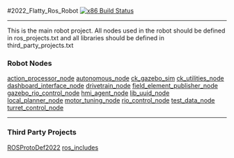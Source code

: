 #2022_Flatty_Ros_Robot
[![x86 Build Status](https://github.com/frcteam195/2022_Flatty_Ros_Robot/actions/workflows/main.yml/badge.svg)](https://github.com/frcteam195/2022_Flatty_Ros_Robot/actions/workflows/main.yml)

---

This is the main robot project. All nodes used in the robot should be defined in ros_projects.txt and all libraries should be defined in third_party_projects.txt

### Robot Nodes
[action_processor_node](https://github.com/frcteam195/action_processor_node.git)
[autonomous_node](https://github.com/frcteam195/autonomous_node.git)
[ck_gazebo_sim](https://github.com/frcteam195/ck_gazebo_sim.git)
[ck_utilities_node](https://github.com/frcteam195/ck_utilities_node.git)
[dashboard_interface_node](https://github.com/frcteam195/dashboard_interface_node.git)
[drivetrain_node](https://github.com/frcteam195/drivetrain_node.git)
[field_element_publisher_node](https://github.com/frcteam195/field_element_publisher_node.git)
[gazebo_rio_control_node](https://github.com/frcteam195/gazebo_rio_control_node.git)
[hmi_agent_node](https://github.com/frcteam195/hmi_agent_node.git)
[lib_uuid_node](https://github.com/frcteam195/lib_uuid_node.git)
[local_planner_node](https://github.com/frcteam195/local_planner_node.git)
[motor_tuning_node](https://github.com/frcteam195/motor_tuning_node.git)
[rio_control_node](https://github.com/frcteam195/rio_control_node.git)
[test_data_node](https://github.com/frcteam195/test_data_node.git)
[turret_control_node](https://github.com/frcteam195/turret_control_node.git)


---

### Third Party Projects
[ROSProtoDef2022](https://github.com/frcteam195/ROSProtoDef2022.git)
[ros_includes](https://github.com/frcteam195/ros_includes.git)
